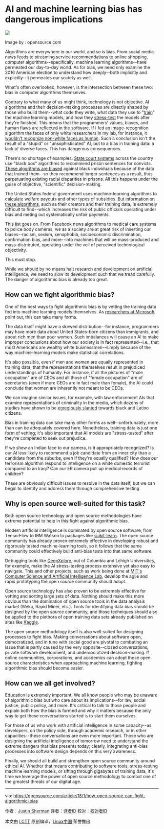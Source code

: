 AI and machine learning bias has dangerous implications
======

![](https://opensource.com/sites/default/files/styles/image-full-size/public/lead-images/LAW_goodbadugly.png?itok=ZxaimUWU)

Image by : opensource.com

Algorithms are everywhere in our world, and so is bias. From social media news feeds to streaming service recommendations to online shopping, computer algorithms--specifically, machine learning algorithms--have permeated our day-to-day world. As for bias, we need only examine the 2016 American election to understand how deeply--both implicitly and explicitly--it permeates our society as well.

What's often overlooked, however, is the intersection between these two: bias in computer algorithms themselves.

Contrary to what many of us might think, technology is not objective. AI algorithms and their decision-making processes are directly shaped by those who build them--what code they write, what data they use to "[train][1]" the machine learning models, and how they [stress-test][2] the models after they're finished. This means that the programmers' values, biases, and human flaws are reflected in the software. If I fed an image-recognition algorithm the faces of only white researchers in my lab, for instance, it [wouldn't recognize non-white faces as human][3]. Such a conclusion isn't the result of a "stupid" or "unsophisticated" AI, but to a bias in training data: a lack of diverse faces. This has dangerous consequences.

There's no shortage of examples. [State court systems][4] across the country use "black box" algorithms to recommend prison sentences for convicts. [These algorithms are biased][5] against black individuals because of the data that trained them--so they recommend longer sentences as a result, thus perpetuating existing racial disparities in prisons. All this happens under the guise of objective, "scientific" decision-making.

The United States federal government uses machine-learning algorithms to calculate welfare payouts and other types of subsidies. But [information on these algorithms][6], such as their creators and their training data, is extremely difficult to find--which increases the risk of public officials operating under bias and meting out systematically unfair payments.

This list goes on. From Facebook news algorithms to medical care systems to police body cameras, we as a society are at great risk of inserting our biases--racism, sexism, xenophobia, socioeconomic discrimination, confirmation bias, and more--into machines that will be mass-produced and mass-distributed, operating under the veil of perceived technological objectivity.

This must stop.

While we should by no means halt research and development on artificial intelligence, we need to slow its development such that we tread carefully. The danger of algorithmic bias is already too great.

## How can we fight algorithmic bias?

One of the best ways to fight algorithmic bias is by vetting the training data fed into machine learning models themselves. As [researchers at Microsoft][2] point out, this can take many forms.

The data itself might have a skewed distribution--for instance, programmers may have more data about United States-born citizens than immigrants, and about rich men than poor women. Such imbalances will cause an AI to make improper conclusions about how our society is in fact represented--i.e., that most Americans are wealthy white businessmen--simply because of the way machine-learning models make statistical correlations.

It's also possible, even if men and women are equally represented in training data, that the representations themselves result in prejudiced understandings of humanity. For instance, if all the pictures of "male occupation" are of CEOs and all those of "female occupation" are of secretaries (even if more CEOs are in fact male than female), the AI could conclude that women are inherently not meant to be CEOs.

We can imagine similar issues, for example, with law enforcement AIs that examine representations of criminality in the media, which dozens of studies have shown to be [egregiously slanted][7] towards black and Latino citizens.

Bias in training data can take many other forms as well--unfortunately, more than can be adequately covered here. Nonetheless, training data is just one form of vetting; it's also important that AI models are "stress-tested" after they're completed to seek out prejudice.

If we show an Indian face to our camera, is it appropriately recognized? Is our AI less likely to recommend a job candidate from an inner city than a candidate from the suburbs, even if they're equally qualified? How does our terrorism algorithm respond to intelligence on a white domestic terrorist compared to an Iraqi? Can our ER camera pull up medical records of children?

These are obviously difficult issues to resolve in the data itself, but we can begin to identify and address them through comprehensive testing.

## Why is open source well-suited for this task?

Both open source technology and open source methodologies have extreme potential to help in this fight against algorithmic bias.

Modern artificial intelligence is dominated by open source software, from TensorFlow to IBM Watson to packages like [scikit-learn][8]. The open source community has already proven extremely effective in developing robust and rigorously tested machine-learning tools, so it follows that the same community could effectively build anti-bias tests into that same software.

Debugging tools like [DeepXplore][9], out of Columbia and Lehigh Universities, for example, make the AI stress-testing process extensive yet also easy to navigate. This and other projects, such as work being done at [MIT's Computer Science and Artificial Intelligence Lab][10], develop the agile and rapid prototyping the open source community should adopt.

Open source technology has also proven to be extremely effective for vetting and sorting large sets of data. Nothing should make this more obvious than the domination of open source tools in the data analysis market (Weka, Rapid Miner, etc.). Tools for identifying data bias should be designed by the open source community, and those techniques should also be applied to the plethora of open training data sets already published on sites like [Kaggle][11].

The open source methodology itself is also well-suited for designing processes to fight bias. Making conversations about software open, democratized, and in tune with social good are pivotal to combating an issue that is partly caused by the very opposite--closed conversations, private software development, and undemocratized decision-making. If online communities, corporations, and academics can adopt these open source characteristics when approaching machine learning, fighting algorithmic bias should become easier.

## How can we all get involved?

Education is extremely important. We all know people who may be unaware of algorithmic bias but who care about its implications--for law, social justice, public policy, and more. It's critical to talk to those people and explain both how the bias is formed and why it matters because the only way to get these conversations started is to start them ourselves.

For those of us who work with artificial intelligence in some capacity--as developers, on the policy side, through academic research, or in other capacities--these conversations are even more important. Those who are designing the artificial intelligence of tomorrow need to understand the extreme dangers that bias presents today; clearly, integrating anti-bias processes into software design depends on this very awareness.

Finally, we should all build and strengthen open source community around ethical AI. Whether that means contributing to software tools, stress-testing machine learning models, or sifting through gigabytes of training data, it's time we leverage the power of open source methodology to combat one of the greatest threats of our digital age.

--------------------------------------------------------------------------------

via: https://opensource.com/article/18/1/how-open-source-can-fight-algorithmic-bias

作者：[Justin Sherman][a]
译者：[译者ID](https://github.com/译者ID)
校对：[校对者ID](https://github.com/校对者ID)

本文由 [LCTT](https://github.com/LCTT/TranslateProject) 原创编译，[Linux中国](https://linux.cn/) 荣誉推出

[a]:https://opensource.com/users/justinsherman
[1]:https://www.crowdflower.com/what-is-training-data/
[2]:https://medium.com/microsoft-design/how-to-recognize-exclusion-in-ai-ec2d6d89f850
[3]:https://www.ted.com/talks/joy_buolamwini_how_i_m_fighting_bias_in_algorithms
[4]:https://www.wired.com/2017/04/courts-using-ai-sentence-criminals-must-stop-now/
[5]:https://www.propublica.org/article/machine-bias-risk-assessments-in-criminal-sentencing
[6]:https://papers.ssrn.com/sol3/papers.cfm?abstract_id=3012499
[7]:https://www.hivlawandpolicy.org/sites/default/files/Race%20and%20Punishment-%20Racial%20Perceptions%20of%20Crime%20and%20Support%20for%20Punitive%20Policies%20%282014%29.pdf
[8]:http://scikit-learn.org/stable/
[9]:https://arxiv.org/pdf/1705.06640.pdf
[10]:https://www.csail.mit.edu/research/understandable-deep-networks
[11]:https://www.kaggle.com/datasets
